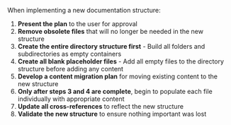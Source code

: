 When implementing a new documentation structure:

1. **Present the plan** to the user for approval
2. **Remove obsolete files** that will no longer be needed in the new structure
3. **Create the entire directory structure first** - Build all folders and subdirectories as empty containers
4. **Create all blank placeholder files** - Add all empty files to the directory structure before adding any content
5. **Develop a content migration plan** for moving existing content to the new structure
6. **Only after steps 3 and 4 are complete**, begin to populate each file individually with appropriate content
7. **Update all cross-references** to reflect the new structure
8. **Validate the new structure** to ensure nothing important was lost 